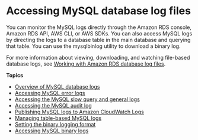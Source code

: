 # Accessing MySQL database log files<a name="USER_LogAccess.Concepts.MySQL"></a>

You can monitor the MySQL logs directly through the Amazon RDS console, Amazon RDS API, AWS CLI, or AWS SDKs\. You can also access MySQL logs by directing the logs to a database table in the main database and querying that table\. You can use the mysqlbinlog utility to download a binary log\. 

For more information about viewing, downloading, and watching file\-based database logs, see [Working with Amazon RDS database log files](USER_LogAccess.md)\.

**Topics**
+ [Overview of MySQL database logs](USER_LogAccess.MySQL.LogFileSize.md)
+ [Accessing MySQL error logs](USER_LogAccess.MySQL.Errorlog.md)
+ [Accessing the MySQL slow query and general logs](USER_LogAccess.MySQL.Generallog.md)
+ [Accessing the MySQL audit log](USER_LogAccess.MySQL.Auditlog.md)
+ [Publishing MySQL logs to Amazon CloudWatch Logs](USER_LogAccess.MySQLDB.PublishtoCloudWatchLogs.md)
+ [Managing table\-based MySQL logs](Appendix.MySQL.CommonDBATasks.Logs.md)
+ [Setting the binary logging format](USER_LogAccess.MySQL.BinaryFormat.md)
+ [Accessing MySQL binary logs](USER_LogAccess.MySQL.Binarylog.md)